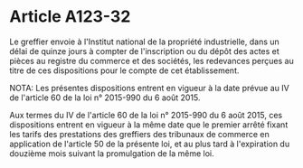 # Article A123-32

Le greffier envoie à l'Institut national de la propriété industrielle, dans un délai de quinze jours à compter de l'inscription ou du dépôt des actes et pièces au registre du commerce et des sociétés, les redevances perçues au titre de ces dispositions pour le compte de cet établissement.

NOTA:
Les présentes dispositions entrent en vigueur à la date prévue au IV de l'article 60 de la loi n° 2015-990 du 6 août 2015.

Aux termes du IV de l'article 60 de la loi n° 2015-990 du 6 août 2015, ces dispositions entrent en vigueur à la même date que le premier arrêté fixant les tarifs des prestations des greffiers des tribunaux de commerce en application de l'article 50 de la présente loi, et au plus tard à l'expiration du douzième mois suivant la promulgation de la même loi.
